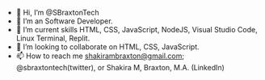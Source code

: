 - 👋 Hi, I’m @SBraxtonTech
- 👀 I’m an Software Developer.
- 🌱 I’m current skills HTML, CSS, JavaScript, NodeJS, Visual Studio Code, Linux Terminal, Replit. 
- 💞️ I’m looking to collaborate on HTML, CSS, JavaScript.
- 📫 How to reach me shakirambraxton@gmail.com; @sbraxtontech(twitter), or Shakira M, Braxton, M.A. (LinkedIn)

<!---
braxtonshakira/braxtonshakira is a ✨ special ✨ repository because its `README.md` (this file) appears on your GitHub profile.
You can click the Preview link to take a look at your changes.
--->

